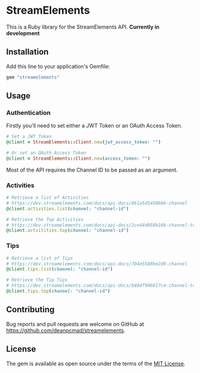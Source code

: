 # StreamElements

This is a Ruby library for the StreamElements API. **Currently in development**

## Installation

Add this line to your application's Gemfile:

```ruby
gem "streamelements"
```

## Usage

### Authentication

Firstly you'll need to set either a JWT Token or an OAuth Access Token.

```ruby
# Set a JWT Token
@client = StreamElements::Client.new(jwt_access_token: "")

# Or set an OAuth Access Token
@client = StreamElements::Client.new(access_token: "")
```

Most of the API requires the Channel ID to be passed as an argument.

### Activities

```ruby
# Retrieve a list of Activities
# https://dev.streamelements.com/docs/api-docs/861a5d5450bbb-channel
@client.activities.list(channel: "channel-id")

# Retrieve the Top Activities
# https://dev.streamelements.com/docs/api-docs/2ce44d058b16b-channel-top
@client.actvitities.top(channel: "channel-id")
```

### Tips

```ruby
# Retrieve a list of Tips
# https://dev.streamelements.com/docs/api-docs/704e5580be2d9-channel
@client.tips.list(channel: "channel-id")

# Retrieve the Tip Tips
# https://dev.streamelements.com/docs/api-docs/b404f906817c4-channel-top
@client.tips.top(channel: "channel-id")
```

## Contributing

Bug reports and pull requests are welcome on GitHub at https://github.com/deanpcmad/streamelements.

## License

The gem is available as open source under the terms of the [MIT License](https://opensource.org/licenses/MIT).

